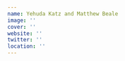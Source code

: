 ```yaml
---
name: Yehuda Katz and Matthew Beale
image: ''
cover: ''
website: ''
twitter: ''
location: ''
---
```

